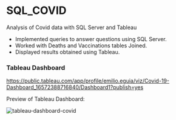 # SQL_COVID
 Analysis of Covid data with SQL Server and Tableau
 
 - Implemented queries to answer questions using SQL Server.
 - Worked with Deaths and Vaccinations tables Joined.
 - Displayed results obtained using Tableau.

### Tableau Dashboard 
https://public.tableau.com/app/profile/emilio.eguia/viz/Covid-19-Dashboard_16572388716840/Dashboard1?publish=yes

Preview of Tableau Dashboard: 

![tableau-dashboard-covid](https://user-images.githubusercontent.com/69361704/177891417-15ecc2eb-4283-4eec-824e-a2953100c818.PNG)
